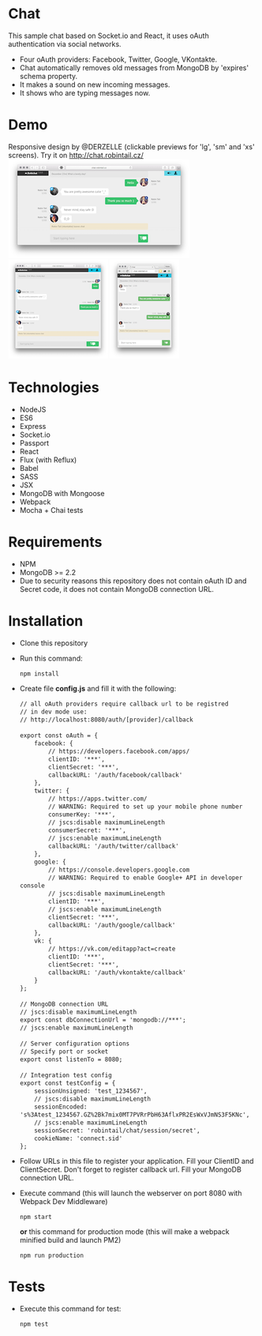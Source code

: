 # Chat

This sample chat based on Socket.io and React, it uses oAuth authentication via social networks. 

* Four oAuth providers: Facebook, Twitter, Google, VKontakte.
* Chat automatically removes old messages from MongoDB by 'expires' schema property.
* It makes a sound on new incoming messages.
* It shows who are typing messages now.

# Demo

Responsive design by @DERZELLE (clickable previews for 'lg', 'sm' and 'xs' screens). Try it on http://chat.robintail.cz/
[![Chat log](https://raw.githubusercontent.com/RobinTail/chat/master/images/demo/chatlog-lg-preview.png)](https://raw.githubusercontent.com/RobinTail/chat/master/images/demo/chatlog-lg.png)
[![Chat log](https://raw.githubusercontent.com/RobinTail/chat/master/images/demo/chatlog-sm-preview.png)](https://raw.githubusercontent.com/RobinTail/chat/master/images/demo/chatlog-sm.png)
[![Chat log](https://raw.githubusercontent.com/RobinTail/chat/master/images/demo/chatlog-xs-preview.png)](https://raw.githubusercontent.com/RobinTail/chat/master/images/demo/chatlog-xs.png)

# Technologies

* NodeJS
* ES6
* Express
* Socket.io
* Passport
* React
* Flux (with Reflux)
* Babel
* SASS
* JSX
* MongoDB with Mongoose
* Webpack
* Mocha + Chai tests

# Requirements

* NPM
* MongoDB >= 2.2
* Due to security reasons this repository does not contain oAuth ID and Secret code, it does not contain MongoDB connection URL.

# Installation

* Clone this repository
* Run this command:

   ```
   npm install
   ```
   
* Create file **config.js** and fill it with the following:

   ```
   // all oAuth providers require callback url to be registred
   // in dev mode use:
   // http://localhost:8080/auth/[provider]/callback
   
   export const oAuth = {
       facebook: {
           // https://developers.facebook.com/apps/
           clientID: '***',
           clientSecret: '***',
           callbackURL: '/auth/facebook/callback'
       },
       twitter: {
           // https://apps.twitter.com/
           // WARNING: Required to set up your mobile phone number
           consumerKey: '***',
           // jscs:disable maximumLineLength
           consumerSecret: '***',
           // jscs:enable maximumLineLength
           callbackURL: '/auth/twitter/callback'
       },
       google: {
           // https://console.developers.google.com
           // WARNING: Required to enable Google+ API in developer console
           // jscs:disable maximumLineLength
           clientID: '***',
           // jscs:enable maximumLineLength
           clientSecret: '***',
           callbackURL: '/auth/google/callback'
       },
       vk: {
           // https://vk.com/editapp?act=create
           clientID: '***',
           clientSecret: '***',
           callbackURL: '/auth/vkontakte/callback'
       }
   };
   
   // MongoDB connection URL
   // jscs:disable maximumLineLength
   export const dbConnectionUrl = 'mongodb://***';
   // jscs:enable maximumLineLength
   
   // Server configuration options
   // Specify port or socket
   export const listenTo = 8080;
   
   // Integration test config
   export const testConfig = {
       sessionUnsigned: 'test_1234567',
       // jscs:disable maximumLineLength
       sessionEncoded: 's%3Atest_1234567.GZ%2Bk7mix0MT7PVRrPbH63AflxPR2EsWxVJmNS3F5KNc',
       // jscs:enable maximumLineLength
       sessionSecret: 'robintail/chat/session/secret',
       cookieName: 'connect.sid'
   };

   ```

* Follow URLs in this file to register your application. Fill your ClientID and ClientSecret. Don't forget to register callback url. Fill your MongoDB connection URL.
* Execute command (this will launch the webserver on port 8080 with Webpack Dev Middleware)

   ```
   npm start
   ```
  
   **or** this command for production mode (this will make a webpack minified build and launch PM2)

   ```
   npm run production
   ```

# Tests

* Execute this command for test:
 
   ```
   npm test
   ```
